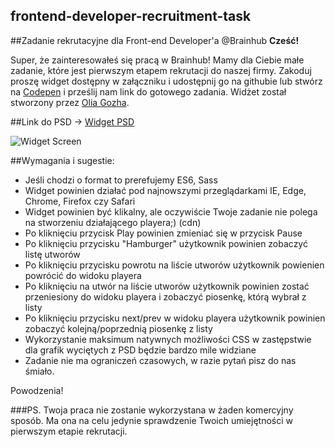 ## frontend-developer-recruitment-task

##Zadanie rekrutacyjne dla Front-end Developer'a @Brainhub
**Cześć!** 

Super, że zainteresowałeś się pracą w Brainhub! Mamy dla Ciebie małe zadanie, które jest pierwszym etapem rekrutacji do naszej firmy. 
Zakoduj proszę widget dostępny w załączniku i udostępnij go na githubie lub stwórz na <a href="http://codepen.io/pen/">Codepen</a> i prześlij nam link do gotowego zadania. Widżet został stworzony przez <a href="https://dribbble.com/OliaGozha">Olia Gozha</a>. 

##Link do PSD -> <a href="https://dribbble.com/shots/1391899-Music-Player/attachments/201376">Widget PSD</a>

![Widget Screen](https://github.com/brainhubeu/frontend-developer-recruitment-task/img/blob/master/widget-screen-interview.png "Widget Screen")


##Wymagania i sugestie:
* Jeśli chodzi o format to prerefujemy ES6, Sass
* Widget powinien działać pod najnowszymi przeglądarkami IE, Edge, Chrome, Firefox czy Safari
* Widget powinien być klikalny, ale oczywiście Twoje zadanie nie polega na stworzeniu działającego playera;) (cdn)
 * Po kliknięciu przycisk Play powinien zmieniać się w przycisk Pause
 * Po kliknięciu przycisku "Hamburger" użytkownik powinien zobaczyć listę utworów
 * Po kliknięciu przycisku powrotu na liście utworów użytkownik powienien powrócić do widoku playera
 * Po kliknięciu na utwór na liście utworów użytkownik powinien zostać przeniesiony do widoku playera i zobaczyć piosenkę, którą wybrał z listy
 * Po kliknięciu przycisku next/prev w widoku playera użytkownik powinien zobaczyć kolejną/poprzednią piosenkę z listy
* Wykorzystanie maksimum natywnych możliwości CSS w zastępstwie dla grafik wyciętych z PSD będzie bardzo mile widziane
* Zadanie nie ma ograniczeń czasowych, w razie pytań pisz do nas śmiało. 

Powodzenia!

###PS.
Twoja praca nie zostanie wykorzystana w żaden komercyjny sposób. Ma ona na celu jedynie sprawdzenie Twoich umiejętności w pierwszym etapie rekrutacji. 
